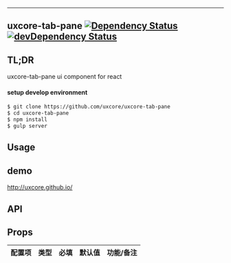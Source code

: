 ---

## uxcore-tab-pane [![Dependency Status](http://img.shields.io/david/uxcore/uxcore-tab-pane.svg?style=flat-square)](https://david-dm.org/uxcore/uxcore-tab-pane) [![devDependency Status](http://img.shields.io/david/dev/uxcore/uxcore-tab-pane.svg?style=flat-square)](https://david-dm.org/uxcore/uxcore-tab-pane#info=devDependencies) 

## TL;DR

uxcore-tab-pane ui component for react

#### setup develop environment

```sh
$ git clone https://github.com/uxcore/uxcore-tab-pane
$ cd uxcore-tab-pane
$ npm install
$ gulp server
```

## Usage

## demo
http://uxcore.github.io/

## API

## Props

| 配置项 | 类型 | 必填 | 默认值 | 功能/备注 |
|---|---|---|---|---|

